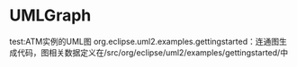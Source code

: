 # UMLGraph
test:ATM实例的UML图
org.eclipse.uml2.examples.gettingstarted：连通图生成代码，图相关数据定义在/src/org/eclipse/uml2/examples/gettingstarted/中
